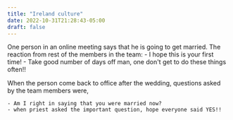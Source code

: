 ```yaml
---
title: "Ireland culture"
date: 2022-10-31T21:28:43-05:00
draft: false
---
```


One person in an online meeting says that he is going to get married. The reaction from rest of the members in the team:
    - I hope this is your first time!
    - Take good number of days off man, one don't get to do these things often!!

When the person come back to office after the wedding, questions asked by the team members were,

    - Am I right in saying that you were married now? 
    - when priest asked the important question, hope everyone said YES!!

